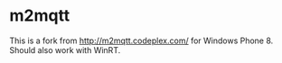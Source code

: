 m2mqtt
======

This is a fork from http://m2mqtt.codeplex.com/ for Windows Phone 8. Should also work with WinRT.
